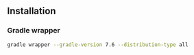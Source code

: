 ## Installation

### Gradle wrapper

```bash
gradle wrapper --gradle-version 7.6 --distribution-type all
```